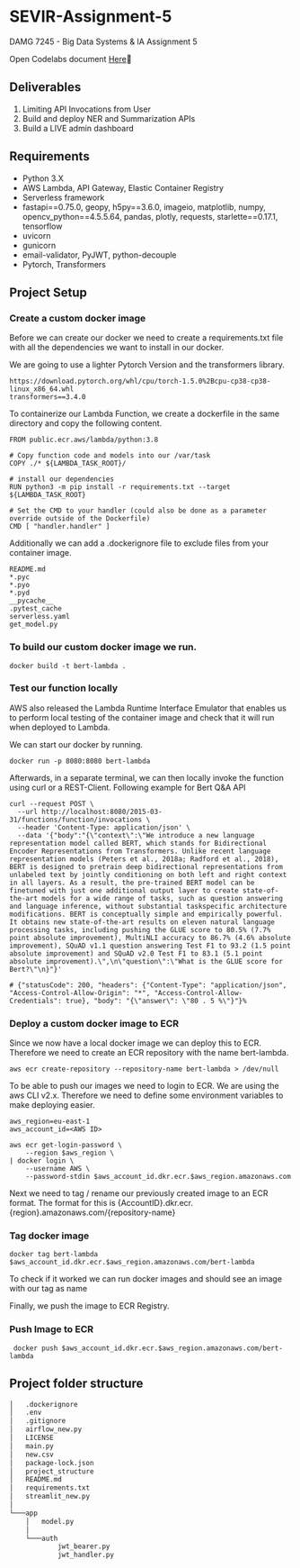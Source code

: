 # SEVIR-Assignment-5
DAMG 7245 - Big Data Systems &amp; IA Assignment 5 

Open Codelabs document [Here](https://codelabs-preview.appspot.com/?file_id=1zbc6fNJV5Msqiwyye3LPGtQclWHoE3v9ggmCOBst-d8#0):rocket:

## Deliverables

1.  Limiting API Invocations from User
2.  Build and deploy NER and Summarization APIs
3.  Build a LIVE admin dashboard

## Requirements

* Python 3.X
* AWS Lambda, API Gateway, Elastic Container Registry
* Serverless framework
* fastapi==0.75.0, geopy, h5py==3.6.0, imageio, matplotlib, numpy, opencv_python==4.5.5.64, pandas, plotly, requests, starlette==0.17.1, tensorflow
* uvicorn
* gunicorn
* email-validator, PyJWT, python-decouple
* Pytorch, Transformers

## Project Setup 

### Create a custom docker image

Before we can create our docker we need to create a requirements.txt file with all the dependencies we want to install in our docker.

We are going to use a lighter Pytorch Version and the transformers library.

```
https://download.pytorch.org/whl/cpu/torch-1.5.0%2Bcpu-cp38-cp38-linux_x86_64.whl
transformers==3.4.0
```

To containerize our Lambda Function, we create a dockerfile in the same directory and copy the following content.
```
FROM public.ecr.aws/lambda/python:3.8

# Copy function code and models into our /var/task
COPY ./* ${LAMBDA_TASK_ROOT}/

# install our dependencies
RUN python3 -m pip install -r requirements.txt --target ${LAMBDA_TASK_ROOT}

# Set the CMD to your handler (could also be done as a parameter override outside of the Dockerfile)
CMD [ "handler.handler" ]

```

Additionally we can add a .dockerignore file to exclude files from your container image.

```
README.md
*.pyc
*.pyo
*.pyd
__pycache__
.pytest_cache
serverless.yaml
get_model.py
```

### To build our custom docker image we run.

```
docker build -t bert-lambda .
```

### Test our function locally

AWS also released the Lambda Runtime Interface Emulator that enables us to perform local testing of the container image and check that it will run when deployed to Lambda.

We can start our docker by running.

```
docker run -p 8080:8080 bert-lambda
```

Afterwards, in a separate terminal, we can then locally invoke the function using curl or a REST-Client. Following example for Bert Q&A API

```
curl --request POST \
  --url http://localhost:8080/2015-03-31/functions/function/invocations \
  --header 'Content-Type: application/json' \
  --data '{"body":"{\"context\":\"We introduce a new language representation model called BERT, which stands for Bidirectional Encoder Representations from Transformers. Unlike recent language representation models (Peters et al., 2018a; Radford et al., 2018), BERT is designed to pretrain deep bidirectional representations from unlabeled text by jointly conditioning on both left and right context in all layers. As a result, the pre-trained BERT model can be finetuned with just one additional output layer to create state-of-the-art models for a wide range of tasks, such as question answering and language inference, without substantial taskspecific architecture modifications. BERT is conceptually simple and empirically powerful. It obtains new state-of-the-art results on eleven natural language processing tasks, including pushing the GLUE score to 80.5% (7.7% point absolute improvement), MultiNLI accuracy to 86.7% (4.6% absolute improvement), SQuAD v1.1 question answering Test F1 to 93.2 (1.5 point absolute improvement) and SQuAD v2.0 Test F1 to 83.1 (5.1 point absolute improvement).\",\n\"question\":\"What is the GLUE score for Bert?\"\n}"}'

# {"statusCode": 200, "headers": {"Content-Type": "application/json", "Access-Control-Allow-Origin": "*", "Access-Control-Allow-Credentials": true}, "body": "{\"answer\": \"80 . 5 %\"}"}%

```

### Deploy a custom docker image to ECR

Since we now have a local docker image we can deploy this to ECR. Therefore we need to create an ECR repository with the name bert-lambda.

```
aws ecr create-repository --repository-name bert-lambda > /dev/null
```

To be able to push our images we need to login to ECR. We are using the aws CLI v2.x. Therefore we need to define some environment variables to make deploying easier.

```
aws_region=eu-east-1
aws_account_id=<AWS ID>

aws ecr get-login-password \
    --region $aws_region \
| docker login \
    --username AWS \
    --password-stdin $aws_account_id.dkr.ecr.$aws_region.amazonaws.com
```

Next we need to tag / rename our previously created image to an ECR format. The format for this is {AccountID}.dkr.ecr.{region}.amazonaws.com/{repository-name}

### Tag docker image

```
docker tag bert-lambda $aws_account_id.dkr.ecr.$aws_region.amazonaws.com/bert-lambda

```

To check if it worked we can run docker images and should see an image with our tag as name

Finally, we push the image to ECR Registry.

### Push Image to ECR

```
 docker push $aws_account_id.dkr.ecr.$aws_region.amazonaws.com/bert-lambda
```

## Project folder structure

```bash
│   .dockerignore
│   .env
│   .gitignore
│   airflow_new.py
│   LICENSE
│   main.py
│   new.csv
│   package-lock.json
│   project_structure
│   README.md
│   requirements.txt
│   streamlit_new.py
│
└───app
    │   model.py
    │
    └───auth
            jwt_bearer.py
            jwt_handler.py
```
